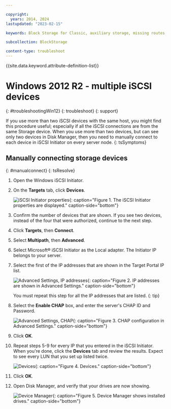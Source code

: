```yaml
---

copyright:
  years: 2014, 2024
lastupdated: "2023-02-15"

keywords: Block Storage for Classic, auxiliary storage, missing routes, mpio, multipath, windows, troubleshooting

subcollection: BlockStorage

content-type: troubleshoot
---
```

{{site.data.keyword.attribute-definition-list}}

# Windows 2012 R2 - multiple iSCSI devices
{: #troubleshootingWin12}
{: troubleshoot}
{: support}

If you use more than two iSCSI devices with the same host, you might find this procedure useful; especially if all the iSCSI connections are from the same Storage device. When you use more than two devices, but can see only two devices in Disk Manager, then you need to manually connect to each device in iSCSI Initiator on every server node.
{: tsSymptoms}

## Manually connecting storage devices
{: #manualconnect}
{: tsResolve}

1. Open the Windows iSCSI Initiator.
2. On the **Targets** tab, click **Devices**.

   ![iSCSI Initiator properties](/images/win12-ts1.svg){: caption="Figure 1. The iSCSI Initiator properties are displayed." caption-side="bottom"}
3. Confirm the number of devices that are shown. If you see two devices, instead of the four that were authorized, continue to the next step.
4. Click **Targets**, then **Connect**.
5. Select **Multipath**, then **Advanced**.
6. Select Microsoft&reg; iSCSI Initiator as the Local adapter. The Initiator IP belongs to your server.
7. Select the first of the IP addresses that are shown in the Target Portal IP list.

   ![Advanced Settings, IP addresses](/images/win12-ts3.svg){: caption="Figure 2. IP addresses are shown in Advanced Settings." caption-side="bottom"}

   You must repeat this step for all the IP addresses that are listed.
   {: tip}

8. Select the **Enable CHAP** box, and enter the server's CHAP ID and Password.

   ![Advanced Settings, CHAP](/images/win12-ts4.svg){: caption="Figure 3. CHAP configuration in Advanced Settings." caption-side="bottom"}
9. Click **OK**.
10. Repeat steps 5-9 for every IP that you entered in the iSCSI Initiator. When you're done, click the **Devices** tab and review the results. Expect to see every LUN that you set up listed twice.

    ![Devices](/images/win12-ts5.svg){: caption="Figure 4. Devices." caption-side="bottom"}
11. Click **OK**.
12. Open Disk Manager, and verify that your drives are now showing.

    ![Device Manager](/images/win12-ts6.svg){: caption="Figure 5. Device Manager shows installed drives." caption-side="bottom"}
